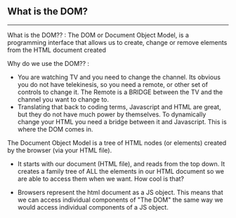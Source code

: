 ## What is the DOM?

-----

What is the DOM?? : The DOM or Document Object Model, is a programming interface that allows us to create, change or remove elements from the HTML document created




Why do we use the DOM?? : 
- You are watching TV and you need to change the channel. Its obvious you do not have telekinesis, so you need a remote, or other set of controls to change it. The Remote is a BRIDGE between the TV and the channel you want to change to. 
- Translating that back to coding terms, Javascript and HTML are great, but they do not have much power by themselves. To dynamically change your HTML you need a bridge between it and Javascript. This is where the DOM comes in.


The Document Object Model is a tree of  HTML nodes (or elements) created by the browser (via your HTML file). 

- It starts with our document (HTML file), and reads from the top down. It creates a family tree of ALL the elements in our HTML document so we are able to access them when we want. How cool is that?

- Browsers represent the html document as a JS object. This means that we can access individual components of "The DOM" the same way we would access individual components of a JS object.


